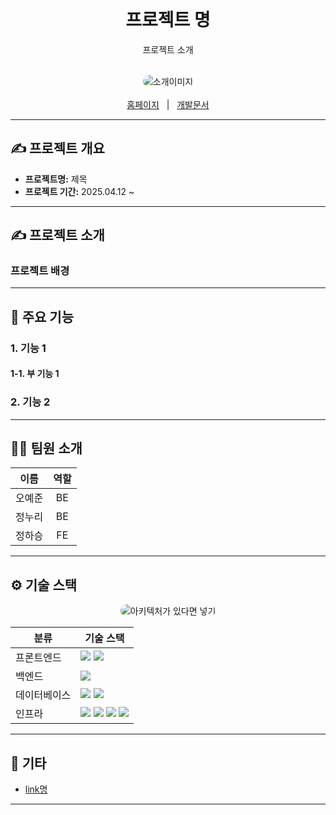 
<br/>

<div align="center">
  <h1>프로젝트 명</h1>
  <p>프로젝트 소개</p>
</div>

<br/>

<div align="center">
  <img src="./assets/xxx.png" alt="소개이미지" style="border-radius: 10px;"/>
</div>

<br/>

<div align="center">
  <a href="">홈페이지</a>
  &nbsp; | &nbsp;
  <a href="">개발문서</a>
</div>

---

## ✍️ 프로젝트 개요

- **프로젝트명:** 제목
- **프로젝트 기간:** 2025.04.12 ~ 

---

## ✍️ 프로젝트 소개

### 프로젝트 배경

---

## 📌 주요 기능

### **1. 기능 1**

#### **1-1. 부 기능 1**

### **2. 기능 2**

---

## 🧑‍💻 팀원 소개

| **이름**    | **역할**        | 
|:-----------:|:---------------:|
| 오예준      | BE              | 
| 정누리      | BE              | 
| 정하승      | FE              | 

---

## ⚙️ 기술 스택

<div align="center">
  <img src="./assets/xxx.png" alt="아키텍처가 있다면 넣기" style="border-radius: 10px;"/>
</div>

<table>
  <thead>
    <tr>
      <th>분류</th>
      <th>기술 스택</th>
    </tr>
  </thead>
  <tbody>
    <tr>
      <td>프론트엔드</td>
      <td>
        <img src="https://img.shields.io/badge/React-61DAFB?style=flat&logo=react&logoColor=white"/>
        <img src="https://img.shields.io/badge/TypeScript-3178C6?style=flat&logo=typescript&logoColor=white"/>
      </td>
    </tr>
    <tr>
      <td>백엔드</td>
      <td>
        <img src="https://img.shields.io/badge/Spring_Boot-6DB33F?style=flat&logo=spring-boot&logoColor=white"/>
      </td>
    </tr>
    <tr>
      <td>데이터베이스</td>
      <td>
        <img src="https://img.shields.io/badge/MySQL-4479A1?style=flat&logo=mysql&logoColor=white"/>
        <img src="https://img.shields.io/badge/Redis-DC382D?style=flat&logo=redis&logoColor=white"/>
      </td>
    </tr>
    <tr>
      <td>인프라</td>
      <td>
        <img src="https://img.shields.io/badge/AWS_EC2-FF9900?style=flat&logo=amazon-ec2&logoColor=white"/>
        <img src="https://img.shields.io/badge/Ubuntu-20.04-E95420?style=flat&logo=ubuntu&logoColor=white"/>
        <img src="https://img.shields.io/badge/Nginx-1.18.0-009639?style=flat&logo=nginx&logoColor=white"/>
        <img src="https://img.shields.io/badge/Tomcat-F8DC75?style=flat&logo=apache-tomcat&logoColor=black"/>
      </td>
    </tr>
  </tbody>
</table>


---

## 📂 기타

- [link명](link)

---
